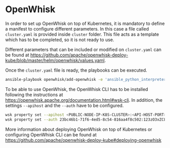 # OpenWhisk

In order to set up OpenWhisk on top of Kubernetes, it is mandatory to define a manifest to configure different parameters. In this case a file called `cluster.yaml` is provided inside `cluster` folder. This file acts as a template which has to be completed, so it is not ready to use.

Different parameters that can be included or modified on `cluster.yaml` can be found at https://github.com/apache/openwhisk-deploy-kube/blob/master/helm/openwhisk/values.yaml.

Once the `cluster.yaml` file is ready, the playbooks can be executed.

   ```sh
   ansible-playbook openwhisk/add-openwhisk -e 'ansible_python_interpreter="$(which python3)"'
   ```

To be able to use OpenWhisk, the OpenWhisk CLI has to be installed following the instructions at https://openwhisk.apache.org/documentation.html#wsk-cli. In addition, the settings `--apihost` and the `--auth` have to be configured.

   ```sh
   wsk property set --apihost <PUBLIC-NODE-IP-K8S-CLUSTER>:<API-HOST-PORT>
   wsk property set --auth 23bc46b1-71f6-4ed5-8c54-816aa4f8c502:123zO3xZCLrMN6v2BKK1dXYFpXlPkccOFqm12CdAsMgRU4VrNZ9lyGVCGuMDGIwP
   ```

More information about deploying OpenWhisk on top of Kubernetes or configuring OpenWhisk CLI can be found at https://github.com/apache/openwhisk-deploy-kube#deploying-openwhisk